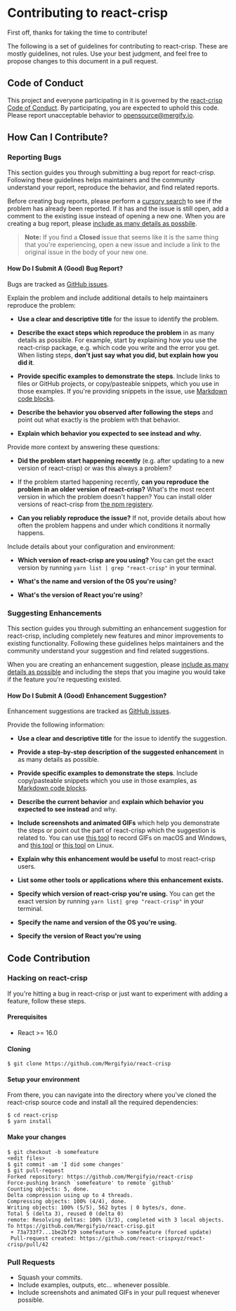 # Contributing to react-crisp

First off, thanks for taking the time to contribute!

The following is a set of guidelines for contributing to react-crisp.
These are mostly guidelines, not rules. Use your best judgment, and feel free
to propose changes to this document in a pull request.

## Code of Conduct

This project and everyone participating in it is governed by the
[react-crisp Code of Conduct](CODE_OF_CONDUCT.md). By participating, you
are expected to uphold this code. Please report unacceptable behavior to
[opensource@mergify.io](mailto:opensource@mergify.io).

## How Can I Contribute?

### Reporting Bugs

This section guides you through submitting a bug report for react-crisp.
Following these guidelines helps maintainers and the community
understand your report, reproduce the behavior, and find related reports.

Before creating bug reports, please perform a [cursory
search](https://github.com/Mergifyio/react-crisp/issues?q=is%3Aissue%20is%3Aopen%20)
to see if the problem has already been reported. If it has and the issue is
still open, add a comment to the existing issue instead of opening a new one.
When you are creating a bug report, please [include as many details as
possbile](#how-do-i-submit-a-good-bug-report).

> **Note:** If you find a **Closed** issue that seems like it is the same thing
> that you're experiencing, open a new issue and include a link to the original
> issue in the body of your new one.

#### How Do I Submit A (Good) Bug Report?

Bugs are tracked as [GitHub
issues](https://guides.github.com/features/issues/).

Explain the problem and include additional details to help maintainers
reproduce the problem:

* **Use a clear and descriptive title** for the issue to identify the problem.

* **Describe the exact steps which reproduce the problem** in as many details
  as possible. For example, start by explaining how you use the
  react-crisp package, e.g. which code you write and the error you get.
  When listing steps, **don't just say what you did, but explain how you did it**.

* **Provide specific examples to demonstrate the steps**. Include links to
  files or GitHub projects, or copy/pasteable snippets, which you use in those
  examples. If you're providing snippets in the issue, use [Markdown code
  blocks](https://help.github.com/articles/markdown-basics/#multiple-lines).

* **Describe the behavior you observed after following the steps** and point
  out what exactly is the problem with that behavior.

* **Explain which behavior you expected to see instead and why.**


Provide more context by answering these questions:

* **Did the problem start happening recently** (e.g. after updating to a new
  version of react-crisp) or was this always a problem?

* If the problem started happening recently, **can you reproduce the problem in
  an older version of react-crisp?** What's the most recent version in
  which the problem doesn't happen? You can install older versions of
  react-crisp from [the npm registery](https://www.npmjs.com/package/react-crisp).

* **Can you reliably reproduce the issue?** If not, provide details about how
  often the problem happens and under which conditions it normally happens.


Include details about your configuration and environment:

* **Which version of react-crisp are you using?** You can get the exact
  version by running `yarn list | grep "react-crisp"` in your terminal.

* **What's the name and version of the OS you're using**?

* **What's the version of React you're using**?

### Suggesting Enhancements

This section guides you through submitting an enhancement suggestion for
react-crisp, including completely new features and minor improvements to
existing functionality. Following these guidelines helps maintainers and the
community understand your suggestion and find related suggestions.

When you are creating an enhancement suggestion, please [include as many
details as possible](#how-do-i-submit-a-good-enhancement-suggestion) and
including the steps that you imagine you would take if the feature you're
requesting existed.

#### How Do I Submit A (Good) Enhancement Suggestion?

Enhancement suggestions are tracked as [GitHub
issues](https://guides.github.com/features/issues/).

Provide the following information:

* **Use a clear and descriptive title** for the issue to identify the
  suggestion.

* **Provide a step-by-step description of the suggested enhancement** in as
  many details as possible.

* **Provide specific examples to demonstrate the steps**. Include
  copy/pasteable snippets which you use in those examples, as [Markdown code
  blocks](https://help.github.com/articles/markdown-basics/#multiple-lines).

* **Describe the current behavior** and **explain which behavior you expected
  to see instead** and why.

* **Include screenshots and animated GIFs** which help you demonstrate the
  steps or point out the part of react-crisp which the suggestion is
  related to. You can use [this tool](https://www.cockos.com/licecap/) to
  record GIFs on macOS and Windows, and [this
  tool](https://github.com/colinkeenan/silentcast) or [this
  tool](https://github.com/GNOME/byzanz) on Linux.

* **Explain why this enhancement would be useful** to most react-crisp
  users.

* **List some other tools or applications where this enhancement exists.**

* **Specify which version of react-crisp you're using.** You can get the
  exact version by running `yarn list| grep "react-crisp"` in your
  terminal.

* **Specify the name and version of the OS you're using.**

* **Specify the version of React you're using**

## Code Contribution

### Hacking on react-crisp

If you're hitting a bug in react-crisp or just want to experiment with
adding a feature, follow these steps.

#### Prerequisites

- React >= 16.0

#### Cloning

``` command-line
$ git clone https://github.com/Mergifyio/react-crisp
```

#### Setup your environment

From there, you can navigate into the directory where you've cloned the
react-crisp source code and install all the required dependencies:

``` command-line
$ cd react-crisp
$ yarn install
```

#### Make your changes

``` command-line
$ git checkout -b somefeature
<edit files>
$ git commit -am 'I did some changes'
$ git pull-request
Forked repository: https://github.com/Mergifyio/react-crisp
Force-pushing branch `somefeature' to remote `github'
Counting objects: 5, done.
Delta compression using up to 4 threads.
Compressing objects: 100% (4/4), done.
Writing objects: 100% (5/5), 562 bytes | 0 bytes/s, done.
Total 5 (delta 3), reused 0 (delta 0)
remote: Resolving deltas: 100% (3/3), completed with 3 local objects.
To https://github.com/Mergifyio/react-crisp.git
 + 73a733f7...1be2bf29 somefeature -> somefeature (forced update)
 Pull-request created: https://github.com/react-crispxyz/react-crisp/pull/42
```

### Pull Requests

* Squash your commits.
* Include examples, outputs, etc... whenever possible.
* Include screenshots and animated GIFs in your pull request whenever possible.
